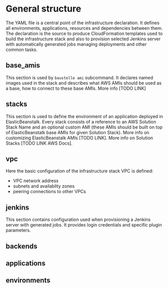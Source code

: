 # General structure

The YAML file is a central point of the infrastructure declaration. It defines
all environments, applications, resources and dependencies between them.
The declaration is the source to produce CloudFormation templates used to
build the infrastructure stack and also to provision selected Jenkins server
with automatically generated jobs managing deployments and other common tasks.

## base_amis

This section is used by `baustelle ami` subcommand. It declares named images used in
the stack and describes what AWS AMIs should be used as a base, how to connect to these
base AMIs. More info [TODO LINK]

## stacks

This section is used to define the environment of an application deployed in
ElasticBeanstalk. Every stack consists of a reference to an AWS Solution Stack Name
and an optional custom AMI (these AMIs should be built on top of ElasticBeanstalk
base AMIs for given Solution Stack). More info on customizing ElasticBeanstalk AMIs
[TODO LINK]. More info on Solution Stacks [TODO LINK AWS Docs].

## vpc

Here the basic configuration of the infrastructure stack VPC is defined:

* VPC network address
* subnets and availablity zones
* peering connections to other VPCs

## jenkins

This section contains configuration used when provisioning a Jenkins server
with generated jobs. It provides login credentials and specific plugin parameters.

## backends

## applications

## environments
